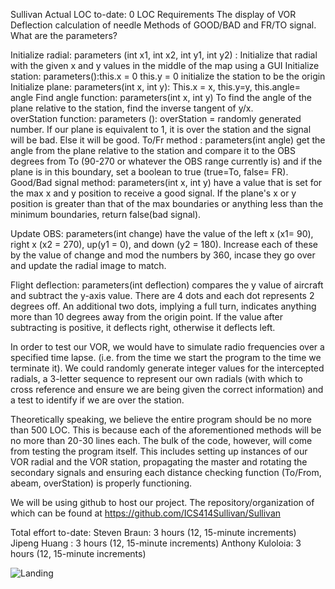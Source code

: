 Sullivan
Actual LOC to-date: 0 LOC
Requirements
The display of VOR
Deflection calculation of needle
Methods of GOOD/BAD and FR/TO signal.
What are the parameters?

Initialize radial: parameters (int x1, int x2, int y1, int y2) : Initialize that radial with the given x and y values in the middle of the map using a GUI
Initialize station: parameters():this.x = 0 this.y = 0 initialize the station to be the origin
Initialize plane: parameters(int x, int y): This.x = x, this.y=y, this.angle= angle
Find angle function: parameters(int x, int y) To find the angle of the plane relative to the station, find the inverse tangent of y/x.   
overStation function: parameters (): overStation = randomly generated number.  If our plane is equivalent to 1, it is over the station and the signal will be bad.  Else it will be good.
To/Fr method : parameters(int angle) get the angle from the plane relative to the station and compare it to the OBS degrees from To (90-270 or whatever the OBS range currently is) and if the plane is in this boundary, set a boolean to true (true=To, false= FR).
Good/Bad signal method: parameters(int x, int y) have a value that is set for the max x and y position to receive a good signal. If the plane's x or y position is greater than that of the max boundaries or anything less than the minimum boundaries, return false(bad signal).

Update OBS: parameters(int change) have the value of the left x (x1= 90), right x (x2 = 270), up(y1 = 0), and down (y2 = 180). Increase each of these by the value of change and mod the numbers by 360, incase they go over and update the radial image to match. 

Flight deflection: parameters(int deflection) compares the y value of  aircraft and subtract the y-axis value. There are 4 dots and each dot represents 2 degrees off.  An additional two dots, implying a full turn, indicates anything more than 10 degrees away from the origin point.  If the value after subtracting is positive, it deflects right, otherwise it deflects left. 

In order to test our VOR, we would have to simulate radio frequencies over a specified time lapse.  (i.e. from the time we start the program to the time we terminate it).  We could randomly generate integer values for the intercepted radials, a 3-letter sequence to represent our own radials (with which to cross reference and ensure we are being given the correct information) and a test to identify if we are over the station.  

Theoretically speaking, we believe the entire program should be no more than 500 LOC.  This is because each of the aforementioned methods will be no more than 20-30 lines each.  The bulk of the code, however, will come from testing the program itself.  This includes setting up instances of our VOR radial and the VOR station, propagating the master and rotating the secondary signals and ensuring each distance checking function (To/From, abeam, overStation) is properly functioning.

We will be using github to host our project. The repository/organization of which can be found at https://github.com/ICS414Sullivan/Sullivan

Total effort to-date: Steven Braun: 3 hours (12, 15-minute increments)
		         Jipeng Huang : 3 hours (12, 15-minute increments)
		         Anthony Kuloloia: 3 hours (12, 15-minute increments)


 <p><img src="https://raw.githubusercontent.com/ICS414Sullivan/Sullivan" alt="Landing "></p>
